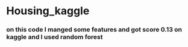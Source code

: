 # Housing_kaggle
### on this code I manged some features and got score 0.13 on kaggle and I used random forest 
